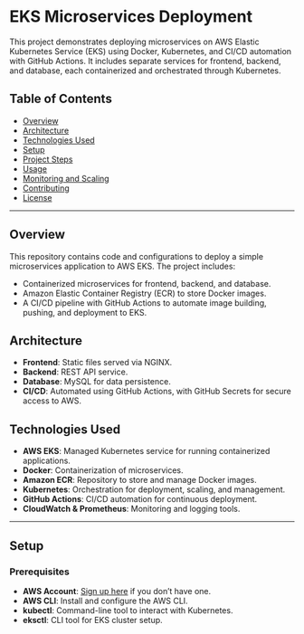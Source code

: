 # EKS Microservices Deployment

This project demonstrates deploying microservices on AWS Elastic Kubernetes Service (EKS) using Docker, Kubernetes, and CI/CD automation with GitHub Actions. It includes separate services for frontend, backend, and database, each containerized and orchestrated through Kubernetes.

## Table of Contents

- [Overview](#overview)
- [Architecture](#architecture)
- [Technologies Used](#technologies-used)
- [Setup](#setup)
- [Project Steps](#project-steps)
- [Usage](#usage)
- [Monitoring and Scaling](#monitoring-and-scaling)
- [Contributing](#contributing)
- [License](#license)

---

## Overview

This repository contains code and configurations to deploy a simple microservices application to AWS EKS. The project includes:
- Containerized microservices for frontend, backend, and database.
- Amazon Elastic Container Registry (ECR) to store Docker images.
- A CI/CD pipeline with GitHub Actions to automate image building, pushing, and deployment to EKS.

## Architecture

- **Frontend**: Static files served via NGINX.
- **Backend**: REST API service.
- **Database**: MySQL for data persistence.
- **CI/CD**: Automated using GitHub Actions, with GitHub Secrets for secure access to AWS.

## Technologies Used

- **AWS EKS**: Managed Kubernetes service for running containerized applications.
- **Docker**: Containerization of microservices.
- **Amazon ECR**: Repository to store and manage Docker images.
- **Kubernetes**: Orchestration for deployment, scaling, and management.
- **GitHub Actions**: CI/CD automation for continuous deployment.
- **CloudWatch & Prometheus**: Monitoring and logging tools.

---

## Setup

### Prerequisites

- **AWS Account**: [Sign up here](https://aws.amazon.com/) if you don’t have one.
- **AWS CLI**: Install and configure the AWS CLI.
- **kubectl**: Command-line tool to interact with Kubernetes.
- **eksctl**: CLI tool for EKS cluster setup.
